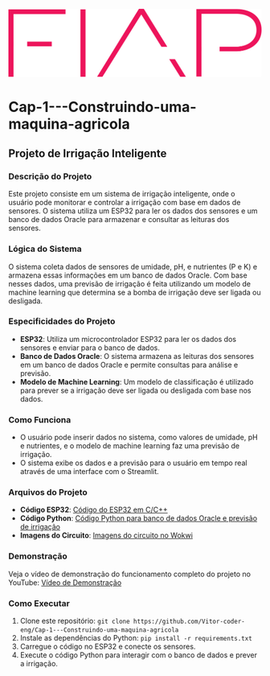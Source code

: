 ![logo FIAP](https://github.com/Vitor-coder-eng/Cap-1---Construindo-uma-maquina-agricola/blob/main/logo-fiap.png)

# Cap-1---Construindo-uma-maquina-agricola

## Projeto de Irrigação Inteligente

### Descrição do Projeto
Este projeto consiste em um sistema de irrigação inteligente, onde o usuário pode monitorar e controlar a irrigação com base em dados de sensores. O sistema utiliza um ESP32 para ler os dados dos sensores e um banco de dados Oracle para armazenar e consultar as leituras dos sensores.

### Lógica do Sistema
O sistema coleta dados de sensores de umidade, pH, e nutrientes (P e K) e armazena essas informações em um banco de dados Oracle. Com base nesses dados, uma previsão de irrigação é feita utilizando um modelo de machine learning que determina se a bomba de irrigação deve ser ligada ou desligada.

### Especificidades do Projeto
- **ESP32**: Utiliza um microcontrolador ESP32 para ler os dados dos sensores e enviar para o banco de dados.
- **Banco de Dados Oracle**: O sistema armazena as leituras dos sensores em um banco de dados Oracle e permite consultas para análise e previsão.
- **Modelo de Machine Learning**: Um modelo de classificação é utilizado para prever se a irrigação deve ser ligada ou desligada com base nos dados.

### Como Funciona
- O usuário pode inserir dados no sistema, como valores de umidade, pH e nutrientes, e o modelo de machine learning faz uma previsão de irrigação.
- O sistema exibe os dados e a previsão para o usuário em tempo real através de uma interface com o Streamlit.

### Arquivos do Projeto
- **Código ESP32**: [Código do ESP32 em C/C++]([codigo-esp32](https://github.com/Vitor-coder-eng/Cap-1---Construindo-uma-maquina-agricola/blob/main/C%C3%B3digo%20do%20ESP32%20em%20CC%2B%2B.txt))
- **Código Python**: [Código Python para banco de dados Oracle e previsão de irrigação]([codigo-python](https://github.com/Vitor-coder-eng/Cap-1---Construindo-uma-maquina-agricola/blob/main/dashboard.py))
- **Imagens do Circuito**: [Imagens do circuito no Wokwi](https://github.com/Vitor-coder-eng/Cap-1---Construindo-uma-maquina-agricola/blob/main/Circuito%20de%20Irriga%C3%A7%C3%A3o%20inteligente.png)

### Demonstração
Veja o vídeo de demonstração do funcionamento completo do projeto no YouTube: [Vídeo de Demonstração](https://youtu.be/SS_aYzK8PSc?si=JFLgnEQ_4eK93Z0Q)

### Como Executar
1. Clone este repositório: `git clone https://github.com/Vitor-coder-eng/Cap-1---Construindo-uma-maquina-agricola`
2. Instale as dependências do Python: `pip install -r requirements.txt`
3. Carregue o código no ESP32 e conecte os sensores.
4. Execute o código Python para interagir com o banco de dados e prever a irrigação.
